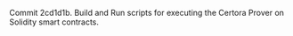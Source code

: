 Commit 2cd1d1b.                    Build and Run scripts for executing the Certora Prover on Solidity smart contracts.